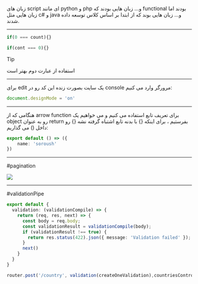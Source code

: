 
زبان های script ای مانند python و php و… زبان هایی بودند که functional بودند اما زبان هایی مثل c# و java و… زبان هایی بوند که از ابتدا بر اساس کلاس توسعه داده شدند.

---

```ts
if(0 === count){}
```

```ts
if(cont === 0){}
```

>[!tip]
>استفاده از عبارت دوم بهتر است
>
>

---

برای edit یک سایت بصورت زنده این کد رو در console مرورگر وارد می کنیم:

```ts
document.designMode = 'on'
```

---

هنگامی که از arrow function برای تعریف تابع استفاده می کنیم و می خواهیم یک object رو به عنوان return بفرستیم ، برای اینکه {} با بدنه تابع اشتباه گرفته نشه {} رو داخل () می گذاریم:

```ts
export default () => ({
	name: 'soroush'
})
```

---

#pagination

![](Pasted%20image%2020240402103947.png)

---

#validationPipe 

```ts
export default {
  validation: (validationCompile) => {
    return (req, res, next) => {
      const body = req.body;
      const validationResult = validationCompile(body);
      if (validationResult !== true) {
        return res.status(422).json({ message: 'Validation failed' });
      }
      next()
    }
  }
}
```

```ts
router.post('/country', validation(createOneValidation),countriesController.createOne);
```